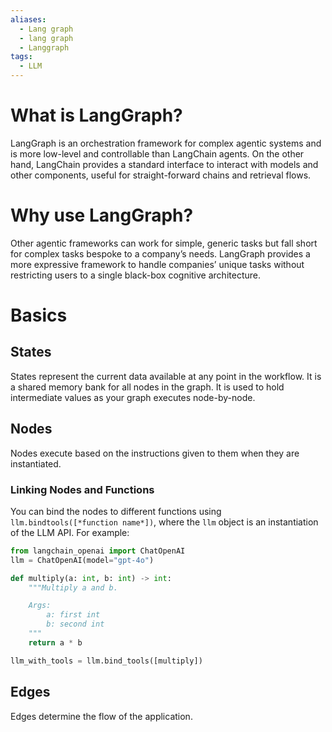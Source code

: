 ```yaml
---
aliases:
  - Lang graph
  - lang graph
  - Langgraph
tags:
  - LLM
---
```

# What is LangGraph?
LangGraph is an orchestration framework for complex agentic systems and is more low-level and controllable than LangChain agents. On the other hand, LangChain provides a standard interface to interact with models and other components, useful for straight-forward chains and retrieval flows.

# Why use LangGraph?
Other agentic frameworks can work for simple, generic tasks but fall short for complex tasks bespoke to a company’s needs. LangGraph provides a more expressive framework to handle companies’ unique tasks without restricting users to a single black-box cognitive architecture.


# Basics

## States
States represent the current data available at any point in the workflow. It is a shared memory bank for all nodes in the graph. It is used to hold intermediate values as your graph executes node-by-node. 

## Nodes
Nodes execute based on the instructions given to them when they are instantiated. 

### Linking Nodes and Functions
You can bind the nodes to different functions using `llm.bindtools([*function name*])`, where the `llm` object is an instantiation of the LLM API. For example:

``` python
from langchain_openai import ChatOpenAI
llm = ChatOpenAI(model="gpt-4o")

def multiply(a: int, b: int) -> int:
    """Multiply a and b.

    Args:
        a: first int
        b: second int
    """
    return a * b

llm_with_tools = llm.bind_tools([multiply])

```

## Edges
Edges determine the flow of the application. 
